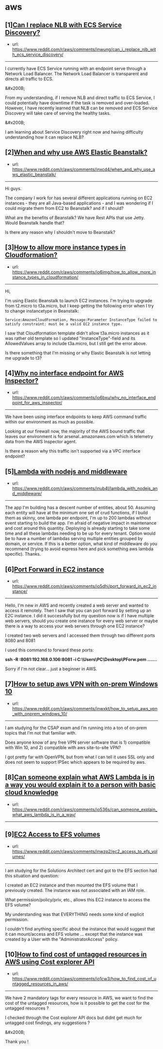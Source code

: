 # aws
## [1][Can I replace NLB with ECS Service Discovery?](https://www.reddit.com/r/aws/comments/inwung/can_i_replace_nlb_with_ecs_service_discovery/)
- url: https://www.reddit.com/r/aws/comments/inwung/can_i_replace_nlb_with_ecs_service_discovery/
---
I currently have ECS Service running with an endpoint serve through a Network Load Balancer. The Network Load Balancer is transparent and directs all traffic to ECS. 

&amp;#x200B;

From my understanding, if I remove NLB and direct traffic to ECS Service, I could potentially have downtime if the task is removed and over-loaded. However, I have recently learned that NLB can be removed and ECS Service Discovery will take care of serving the healthy tasks. 

&amp;#x200B;

I am learning about Service Discovery right now and having difficulty understanding how it can replace NLB?
## [2][When and why use AWS Elastic Beanstalk?](https://www.reddit.com/r/aws/comments/inxcd4/when_and_why_use_aws_elastic_beanstalk/)
- url: https://www.reddit.com/r/aws/comments/inxcd4/when_and_why_use_aws_elastic_beanstalk/
---
Hi guys.  


The company I work for has several different applications running on EC2 instances - they are all Java-based applications - and I was wondering if I could migrate them from EC2 to Beanstalk? and if I should?

What are the benefits of Beanstalk? We have Rest APIs that use Jetty. Would Beanstalk handle that?

Is there any reason why I shouldn't move to Beanstalk?
## [3][How to allow more instance types in Cloudformation?](https://www.reddit.com/r/aws/comments/io6img/how_to_allow_more_instance_types_in_cloudformation/)
- url: https://www.reddit.com/r/aws/comments/io6img/how_to_allow_more_instance_types_in_cloudformation/
---
Hi,

I'm using Elastic Beanstalk to launch EC2 instances. I'm trying to upgrade from t2.micro to t3a.micro, but I keep getting the following error when I try to change instancetype in Beanstalk: 

    Service:AmazonCloudFormation, Message:Parameter InstanceType failed to satisfy constraint: must be a valid EC2 instance type.

I saw that Cloudformation template didn't allow t3a.micro instances as it was rather old template so I updated "InstanceType"-field and its AllowedValues array to include t3a.micro, but I still get the error above.

Is there something that I'm missing or why Elastic Beanstalk is not letting me upgrade to t3?
## [4][Why no interface endpoint for AWS Inspector?](https://www.reddit.com/r/aws/comments/io6bxu/why_no_interface_endpoint_for_aws_inspector/)
- url: https://www.reddit.com/r/aws/comments/io6bxu/why_no_interface_endpoint_for_aws_inspector/
---
We have been using interface endpoints to keep AWS command traffic within our environment as much as possible.

Looking at our firewall now, the majority of the AWS bound traffic that leaves our environment is for arsenal..amazonaws.com which is telemetry data from the AWS Inspector agent.

Is there a reason why this traffic isn't supported via a VPC interface endpoint?
## [5][Lambda with nodejs and middleware](https://www.reddit.com/r/aws/comments/inub4l/lambda_with_nodejs_and_middleware/)
- url: https://www.reddit.com/r/aws/comments/inub4l/lambda_with_nodejs_and_middleware/
---
The app I'm building has a descent number of entities, about 50. Assuming each entity will have at the minimum one set of crud functions, if I build them as skinny, one lambda per endpoint, I'm up to 200 lambdas without event starting to build the app. 
I'm afraid of negative impact in maintenance and cost around this quantity. Deploying is already starting to take some time and all these lambdas needing to be up for every tenant. 
Option would be to have a number of lambdas serving multiple entities grouped by domain, or service. 
If this is a better option, what kind of middleware do you recommend (trying to avoid express here and pick something aws lambda specific). Thanks.
## [6][Port Forward in EC2 instance](https://www.reddit.com/r/aws/comments/io5dhi/port_forward_in_ec2_instance/)
- url: https://www.reddit.com/r/aws/comments/io5dhi/port_forward_in_ec2_instance/
---
Hello, I'm new in AWS and recently created a web server and wanted to access it remotely. Then I saw that you can port forward by setting up an E2C instance. I did it successfully but my question now is if I have multiple web servers, should you create one instance for every web server or maybe there is a way to access your web servers through one EC2 instance?  

I created two web servers and I accessed them through two different ports 8080 and 8081

I used this command to forward these ports: 

**ssh -R :8081:192.168.0.106:8081 -i C:\\Users\\PC\\Desktop\\PForw.pem .......**

Sorry if I'm not clear... just a beginner in AWS.
## [7][How to setup aws VPN with on-prem Windows 10](https://www.reddit.com/r/aws/comments/inwxkt/how_to_setup_aws_vpn_with_onprem_windows_10/)
- url: https://www.reddit.com/r/aws/comments/inwxkt/how_to_setup_aws_vpn_with_onprem_windows_10/
---
I am studying for the CSAP exam and I’m running into a ton of on-prem topics that I’m not that familiar with. 

Does anyone know of any free VPN server software that is 1) compatible with Win 10, and 2) compatible with aws site-to-site VPN?

I got pretty far with OpenVPN, but from what I can tell it uses SSL only and does not seem to support IPSec which appears to be required by aws.
## [8][Can someone explain what AWS Lambda is in a way you would explain it to a person with basic cloud knowledge](https://www.reddit.com/r/aws/comments/io536s/can_someone_explain_what_aws_lambda_is_in_a_way/)
- url: https://www.reddit.com/r/aws/comments/io536s/can_someone_explain_what_aws_lambda_is_in_a_way/
---

## [9][EC2 Access to EFS volumes](https://www.reddit.com/r/aws/comments/inwzp2/ec2_access_to_efs_volumes/)
- url: https://www.reddit.com/r/aws/comments/inwzp2/ec2_access_to_efs_volumes/
---
I am studying for the Solutions Architect cert and got to the EFS section had this situation and question:

I created an EC2 instance and then mounted the EFS volume that I previously created. The instance was not associated with an IAM role.

What permission/policy/priv, etc., allows this EC2 instance to access the EFS volume?

My understanding was that EVERYTHING needs some kind of explicit permission.

I couldn't find anything specific about the instance that would suggest that it can mount/access and EFS volume ... except that the instance was created by a User with the "AdministratorAccess" policy.
## [10][How to find cost of untagged resources in AWS using Cost explorer API](https://www.reddit.com/r/aws/comments/io1cw3/how_to_find_cost_of_untagged_resources_in_aws/)
- url: https://www.reddit.com/r/aws/comments/io1cw3/how_to_find_cost_of_untagged_resources_in_aws/
---
We have 2 mandatory tags for every resource in AWS, we want to find the cost of the untagged resources, how is it possible to get the cost for the untagged resources ? 

I checked through the Cost explorer API docs but didnt get much for untagged cost findings, any suggestions ?

&amp;#x200B;

Thank you !
